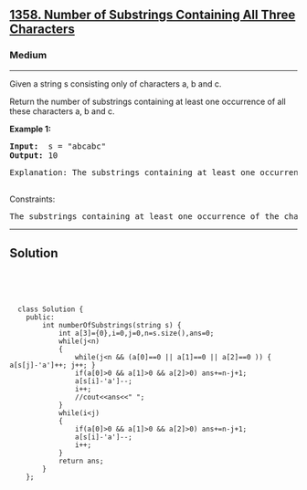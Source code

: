 
<h2><a href="https://leetcode.com/problems/number-of-substrings-containing-all-three-characters/description/">1358. Number of Substrings Containing All Three Characters</a></h2>
<h3>Medium</h3>
<hr>
<div><p>
 Given a string s consisting only of characters a, b and c.

Return the number of substrings containing at least one occurrence of all these characters a, b and c.
</p>


<p><strong>Example 1:</strong></p>
<pre><strong>Input:</strong>  s = "abcabc"
<strong>Output:</strong> 10
</pre>
<pre>
Explanation: The substrings containing at least one occurrence of the characters a, b and c are "abc", "abca", "abcab", "abcabc", "bca", "bcab", "bcabc", "cab", "cabc" and "abc" (again). 
  </pre>


Constraints:
<pre>
The substrings containing at least one occurrence of the characters a, b and c are "abc", "abca", "abcab", "abcabc", "bca", "bcab", "bcabc", "cab", "cabc" and "abc" (again). 
</pre>
<hr>
 <h2><strong><b>Solution</b></strong></h2>
 <br>
 <pre>
 
      class Solution {
        public:
            int numberOfSubstrings(string s) {
                int a[3]={0},i=0,j=0,n=s.size(),ans=0;
                while(j<n)
                {
                    while(j<n && (a[0]==0 || a[1]==0 || a[2]==0 )) { a[s[j]-'a']++; j++; }
                    if(a[0]>0 && a[1]>0 && a[2]>0) ans+=n-j+1;
                    a[s[i]-'a']--;
                    i++;
                    //cout<<ans<<" ";
                }
                while(i<j)
                {
                    if(a[0]>0 && a[1]>0 && a[2]>0) ans+=n-j+1;
                    a[s[i]-'a']--;
                    i++;
                }
                return ans;
            }
        };
          
 </pre>

